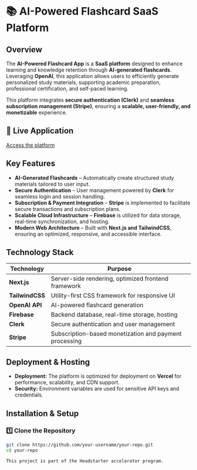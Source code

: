 # 📚 AI-Powered Flashcard SaaS Platform

## Overview

The **AI-Powered Flashcard App** is a **SaaS platform** designed to enhance learning and knowledge retention through **AI-generated flashcards**. Leveraging **OpenAI**, this application allows users to efficiently generate personalized study materials, supporting academic preparation, professional certification, and self-paced learning.

This platform integrates **secure authentication (Clerk)** and **seamless subscription management (Stripe)**, ensuring a **scalable, user-friendly, and monetizable** experience.

## 🔗 Live Application
[Access the platform](https://lnkd.in/djTi77T2)

## Key Features

- **AI-Generated Flashcards** – Automatically create structured study materials tailored to user input.
- **Secure Authentication** – User management powered by **Clerk** for seamless login and session handling.
- **Subscription & Payment Integration** – **Stripe** is implemented to facilitate secure transactions and subscription plans.
- **Scalable Cloud Infrastructure** – **Firebase** is utilized for data storage, real-time synchronization, and hosting.
- **Modern Web Architecture** – Built with **Next.js and TailwindCSS**, ensuring an optimized, responsive, and accessible interface.

## Technology Stack

| Technology     | Purpose |
|---------------|---------|
| **Next.js**   | Server-side rendering, optimized frontend framework |
| **TailwindCSS** | Utility-first CSS framework for responsive UI |
| **OpenAI API** | AI-powered flashcard generation |
| **Firebase**  | Backend database, real-time storage, hosting |
| **Clerk**     | Secure authentication and user management |
| **Stripe**    | Subscription-based monetization and payment processing |

## Deployment & Hosting

- **Deployment:** The platform is optimized for deployment on **Vercel** for performance, scalability, and CDN support.
- **Security:** Environment variables are used for sensitive API keys and credentials.

## Installation & Setup

### 1️⃣ Clone the Repository
```sh
git clone https://github.com/your-username/your-repo.git
cd your-repo

This project is part of the Headstarter accelerator program.
